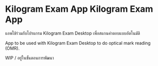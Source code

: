 # Kilogram Exam App	Kilogram Exam App

แอพใช้ร่วมกับโปรแกรม Kilogram Exam Desktop เพื่อสแกนคำตอบแบบอัตโนมัติ	

App to be used with Kilogram Exam Desktop to do optical mark reading (OMR).	

WIP / อยู่ในขั้นตอนการพัฒนา
